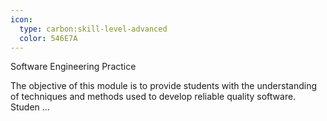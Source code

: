 ```yaml
---
icon:
  type: carbon:skill-level-advanced
  color: 546E7A
---
```

Software Engineering Practice

The objective of this module is to provide students with the understanding of techniques and methods used to develop reliable quality software. Studen ... 
